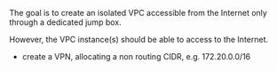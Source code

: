 The goal is to create an isolated VPC accessible from the Internet only through a dedicated jump box.

However, the VPC instance(s) should be able to access to the Internet.

- create a VPN, allocating a non routing CIDR, e.g. 172.20.0.0/16
